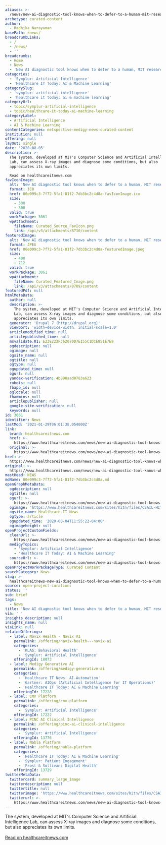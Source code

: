 ```yaml
---
aliases: >-
  /news/new-ai-diagnostic-tool-knows-when-to-defer-to-a-human-mit-researchers-say
archetype: curated-content
author:
  - Radhika Narayanan
basePath: /news/
breadcrumbLinks:
  - /
  - /news/
  - ''
breadcrumbs:
  - Home
  - News
  - 'New AI diagnostic tool knows when to defer to a human, MIT researchers say'
categories:
  - 'Symplur: Artificial Intelligence'
  - 'Healthcare IT Today: AI & Machine Learning'
categorySlug:
  - 'symplur: artificial intelligence'
  - 'healthcare it today: ai & machine learning'
categoryUrl:
  - topic/symplur-artificial-intelligence
  - topic/healthcare-it-today-ai-machine-learning
categoryLabel:
  - Artificial Intelligence
  - AI & Machine Learning
contentCategories: netspective-medigy-news-curated-content
institution: null
offering: null
layOut: single
date: '2020-08-05'
description: >-
  The system, developed at MIT's Computer Science and Artificial Intelligence
  Lab, can assess X-ray images and diagnose some conditions, but also
  appreciates its own limits.

  Read on healthcareitnews.com
favIconImage:
  alt: 'New AI diagnostic tool knows when to defer to a human, MIT researchers say'
  format: ICO
  href: 00e099c3-7f72-5fa1-81f2-7db3bc2c4d8a-favIconImage.ico
  size:
    - 300
    - 300
  valid: true
  workPackage: 3061
  wpAttachment:
    fileName: Curated_Source_FavIcon.png
    link: /api/v3/attachments/8710/content
featuredImage:
  alt: 'New AI diagnostic tool knows when to defer to a human, MIT researchers say'
  format: JPEG
  href: 00e099c3-7f72-5fa1-81f2-7db3bc2c4d8a-featuredImage.jpeg
  size:
    - 400
    - 712
  valid: true
  workPackage: 3061
  wpAttachment:
    fileName: Curated_Featured_Image.png
    link: /api/v3/attachments/8709/content
featuredPdf: null
htmlMetaData:
  author: null
  description: >-
    The system, developed at MIT's Computer Science and Artificial Intelligence
    Lab, can assess X-ray images and diagnose some conditions, but also
    appreciates its own limits.
  generator: 'Drupal 7 (http://drupal.org)'
  viewport: 'width=device-width, initial-scale=1.0'
  articlemodified_time: null
  articlepublished_time: null
  msvalidate.01: E23E222F362070D7E155C1DCE851E7E9
  ogdescription: null
  ogimage: null
  ogsite_name: null
  ogtitle: null
  ogtype: null
  ogupdated_time: null
  ogurl: null
  yandex-verification: 4b898aad0783a623
  robots: null
  fbapp_id: null
  oglocale: null
  fbadmins: null
  articlepublisher: null
  google-site-verification: null
  keywords: null
id: 3061
identifier: News
lastMod: '2021-01-29T06:01:38.054000Z'
link:
  brand: healthcareitnews.com
  href: >-
    https://www.healthcareitnews.com/news/new-ai-diagnostic-tool-knows-when-defer-human-mit-researchers-say
  original: >-
    https://www.healthcareitnews.com/news/new-ai-diagnostic-tool-knows-when-defer-human-mit-researchers-say
href: >-
  https://www.healthcareitnews.com/news/new-ai-diagnostic-tool-knows-when-defer-human-mit-researchers-say
original: >-
  https://www.healthcareitnews.com/news/new-ai-diagnostic-tool-knows-when-defer-human-mit-researchers-say
mastHead: NEWS
mdName: 00e099c3-7f72-5fa1-81f2-7db3bc2c4d8a.md
openGraphMetaData:
  ogdescription: null
  ogtitle: null
  ogurl: >-
    https://www.healthcareitnews.com/news/new-ai-diagnostic-tool-knows-when-defer-human-mit-researchers-say
  ogimage: 'https://www.healthcareitnews.com/sites/hitn/files/CSAIL-HITN_0.png'
  ogsite_name: Healthcare IT News
  ogtype: article
  ogupdated_time: '2020-08-04T11:55:22-04:00'
  ogimageheight: null
openProjectCustomFields:
  cleanUrl: >-
    https://www.healthcareitnews.com/news/new-ai-diagnostic-tool-knows-when-defer-human-mit-researchers-say
  medigyTopics:
    - 'Symplur: Artificial Intelligence'
    - 'Healthcare IT Today: AI & Machine Learning'
  sourceUrl: >-
    https://www.healthcareitnews.com/news/new-ai-diagnostic-tool-knows-when-defer-human-mit-researchers-say
openProjectWorkPackageType: Curated Content
searchCategory: News
slug: >-
  healthcareitnews-new-ai-diagnostic-tool-knows-when-to-defer-to-a-human-mit-researchers-say
source: open-project-curations
status: ''
sub: brief
tags:
  - News
title: 'New AI diagnostic tool knows when to defer to a human, MIT researchers say'
via: ' '
insights_description: null
insights_name: null
viaLink: null
relatedOfferings:
  - label: Navix Health - Navix AI
    permalink: /offering/navix-health---navix-ai
    categories:
      - 'KLAS: Behavioral Health'
      - 'Symplur: Artificial Intelligence'
    offeringId: 18073
  - label: Medigy Generative AI
    permalink: /offering/medigy-generative-ai
    categories:
      - 'Healthcare IT News: AI-Automation'
      - 'Gartner: AIOps (Artificial Intelligence for IT Operations)'
      - 'Healthcare IT Today: AI & Machine Learning'
    offeringId: 17228
  - label: CMX Platform
    permalink: /offering/cmx-platform
    categories:
      - 'Symplur: Artificial Intelligence'
    offeringId: 17222
  - label: PINC AI Clinical Intelligence
    permalink: /offering/pinc-ai-clinical-intelligence
    categories:
      - 'Symplur: Artificial Intelligence'
    offeringId: 13776
  - label: Nabla Platform
    permalink: /offering/nabla-platform
    categories:
      - 'Healthcare IT Today: AI & Machine Learning'
      - 'Symplur: Patient Engagement'
      - 'Frost & Sullivan: Digital Health'
    offeringId: 13729
twitterMetaData:
  twittercard: summary_large_image
  twitterdescription: null
  twittertitle: null
  twitterimage: 'https://www.healthcareitnews.com/sites/hitn/files/CSAIL-HITN_0.png'
  twitterurl: >-
    https://www.healthcareitnews.com/news/new-ai-diagnostic-tool-knows-when-defer-human-mit-researchers-say
---
```

The system, developed at MIT's Computer Science and Artificial Intelligence Lab, can assess X-ray images and diagnose some conditions, but also appreciates its own limits.
<br><br><a target="_blank" href=https://www.healthcareitnews.com/news/new-ai-diagnostic-tool-knows-when-defer-human-mit-researchers-say>Read on healthcareitnews.com</a>